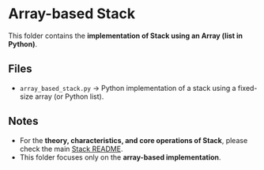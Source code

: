 # Array-based Stack

This folder contains the **implementation of Stack using an Array (list in Python)**.

## Files
- `array_based_stack.py` → Python implementation of a stack using a fixed-size array (or Python list).

## Notes
- For the **theory, characteristics, and core operations of Stack**, please check the main [Stack README](../06_Stack_Introduction/README.md).
- This folder focuses only on the **array-based implementation**.